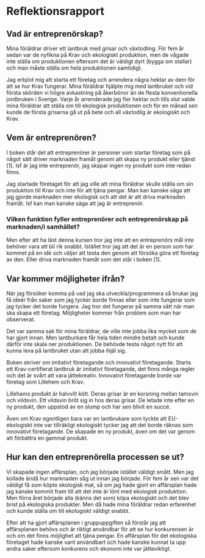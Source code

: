# Reflektionsrapport

## Vad är entreprenörskap?

Mina föräldrar driver ett lantbruk med grisar och växtodling. För fem år sedan
var de nyfikna på Krav och ekologiskt produktion, men de vågade inte ställa om
produktionen eftersom det är väldigt dyrt (bygga om stallar) och man måste
ställa om hela produktionen samtidigt.

Jag erbjöd mig att starta ett företag och arrendera några hektar av dem för att
se hur Krav fungerar. Mina föräldrar hjälpte mig med lantbruket och vid första
skörden vi högre avkastning på åkerbönor än de flesta konventionella jordbruken
i Sverige. Varje år arrenderade jag fler hektar och tills slut valde mina
föräldrar att ställa om till ekologisk produktionen och för en månad sen kunde
de första grisarna gå ut på bete och all växtodlig är ekologiskt och Krav.


## Vem är entreprenören?

I boken står det att entreprenörer är personer som startar företag som på något
sätt driver marknaden framåt genom att skapa ny produkt eller tjänst [1]. Isf är
jag inte entreprenör, jag skapar ingen ny produkt som inte redan finns.

Jag startade företaget för att jag ville att mina föräldrar skulle ställa om
sin produktion till Krav och inte för att tjäna pengar. Man kan kanske säga att
jag gjorde marknaden mer ekologisk och att det är att driva marknaden framåt.
Isf kan man kanske säga att jag är entreprenör.


### Vilken funktion fyller entreprenörer och entreprenörskap på marknaden/i samhället?

Men efter att ha läst denna kursen tror jag inte att en entreprenörs mål inte
behöver vara att bli rik snabbt. Istället tror jag att det är en person som har
kommet på en idé och väljer att testa den genom att försöka göra ett företag
av den. Eller driva marknaden framåt som det står i boken [1].


## Var kommer möjligheter ifrån?

När jag försöker komma på vad jag ska utveckla/programmera så brukar jag få
ideér från saker som jag tycker borde finnas eller som inte fungerar som jag
tycker det borde fungera. Jag tror det fungerar på samma sätt när man ska skapa
ett företag. Möjligheter kommer från problem som man har observerat.

Det var samma sak för mina föräldrar, de ville inte jobba lika mycket som de
har gjort innan. Men lantburkare får hela tiden mindre betalt och kunde därför
inte skala ner produktionen. De behövde testa något nytt för att kunna leva på
lantbruket utan att jobba ihjäl sig.

Boken skriver om imitativt företagande och innovativt företagande. Starta ett
Krav-certifierat lantbruk är imitativt företagande, det finns många regler och
det är svårt att vara jättekreativ. Innovativt företagande borde var företag
som Lillehem och Krav.

Lillehams produkt är halvvilt kött. Deras grisar är en korsning mellan tamsvin
och vildsvin. Ett vildsvin bröt sig in hos deras grisar. De letade inte efter
en ny produkt, den uppstod av en slump och har sen blivit en succé.

Även om Krav egentligen bara var en lantbrukare som tyckte att EU-ekologiskt inte
var tillräkligt ekologiskt tycker jag att det borde räknas som innovativt
företagande. De skapade en ny produkt, även om det var genom att förbättra en
gammal produkt.


## Hur kan den entreprenörella processen se ut?

Vi skapade ingen affärsplan, och jag började istället väldigt smått. Men jag kollade
ändå hur marknaden såg ut innan jag började. För fem år sen var det väldigt få
som köpte ekologisk mat, så om jag hade gjort en affärsplan hade jag kanske
kommit fram till att det inte är lönt med ekologisk produktion. Men förra året
började alla (känns det som) köpa ekologiskt och det blev brist på ekologiska
produkter. Men då hade mina föräldrar redan erfarenhet och kunde ställa om till
ekologiskt väldigt snabbt.

Efter att ha gjort affärsplanen i gruppuppgiften så förstår jag att
affärsplanen behövs och är riktigt användbar för att se hur konkurensen är och
om det finns möjlighet att tjäna pengar. En affärsplan för det ekologiska
företaget hade kanske varit användbart och hade kanske kunnat ta upp andra
saker eftersom konkurens och ekonomi inte var jätteviktigt.

